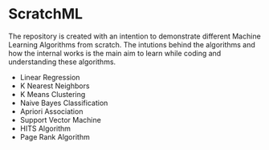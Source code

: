 # ScratchML

The repository is created with an intention to demonstrate different Machine Learning Algorithms from scratch. The intutions behind the algorithms and how the internal works is the main aim to learn while coding and understanding these algorithms.

- Linear Regression
- K Nearest Neighbors
- K Means Clustering
- Naive Bayes Classification
- Apriori Association
- Support Vector Machine
- HITS Algorithm
- Page Rank Algorithm
